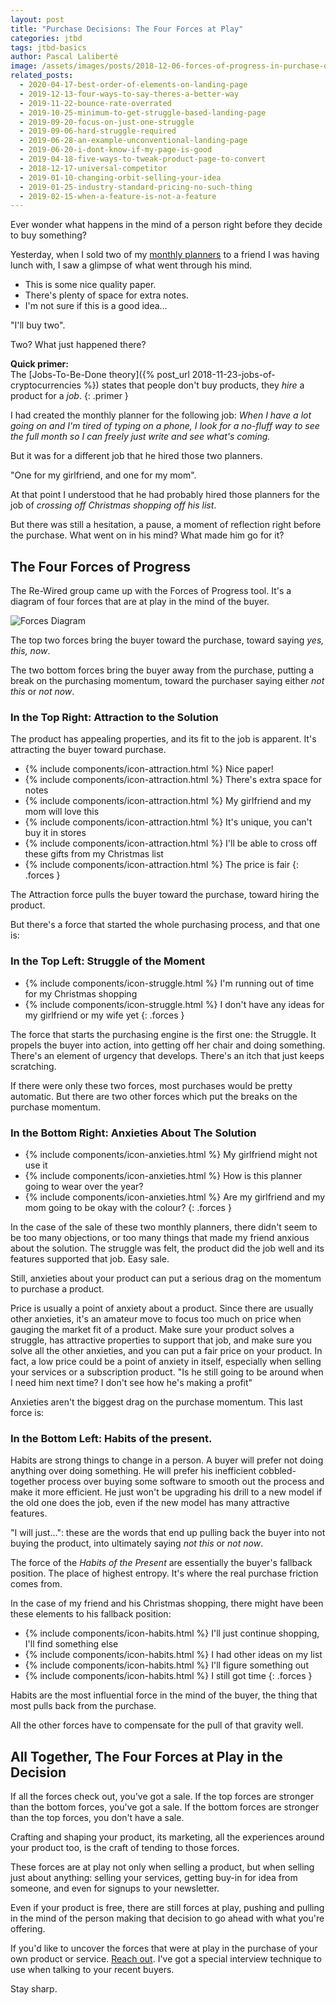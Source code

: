 ```yaml
---
layout: post
title: "Purchase Decisions: The Four Forces at Play"
categories: jtbd
tags: jtbd-basics
author: Pascal Laliberté
image: /assets/images/posts/2018-12-06-forces-of-progress-in-purchase-decision.jpg
related_posts:
  - 2020-04-17-best-order-of-elements-on-landing-page
  - 2019-12-13-four-ways-to-say-theres-a-better-way
  - 2019-11-22-bounce-rate-overrated
  - 2019-10-25-minimum-to-get-struggle-based-landing-page
  - 2019-09-20-focus-on-just-one-struggle
  - 2019-09-06-hard-struggle-required
  - 2019-06-28-an-example-unconventional-landing-page
  - 2019-06-20-i-dont-know-if-my-page-is-good
  - 2019-04-18-five-ways-to-tweak-product-page-to-convert
  - 2018-12-17-universal-competitor
  - 2019-01-10-changing-orbit-selling-your-idea
  - 2019-01-25-industry-standard-pricing-no-such-thing
  - 2019-02-15-when-a-feature-is-not-a-feature
---
```


Ever wonder what happens in the mind of a person right before they decide to buy something?

Yesterday, when I sold two of my [monthly planners](https://breatherplanner.com) to a friend I was having lunch with, I saw a glimpse of what went through his mind.

* This is some nice quality paper.
* There's plenty of space for extra notes.
* I'm not sure if this is a good idea...

"I'll buy two".

Two? What just happened there?

**Quick primer:**  
The [Jobs-To-Be-Done theory]({% post_url 2018-11-23-jobs-of-cryptocurrencies %}) states that people don't buy products, they _hire_ a product for a _job_.
{: .primer }

I had created the monthly planner for the following job: _When I have a lot going on and I'm tired of typing on a phone, I look for a no-fluff way to see the full month so I can freely just write and see what's coming._

But it was for a different job that he hired those two planners.

"One for my girlfriend, and one for my mom".

At that point I understood that he had probably hired those planners for the job of _crossing off Christmas shopping off his list_.

But there was still a hesitation, a pause, a moment of reflection right before the purchase. What went on in his mind? What made him go for it?

## The Four Forces of Progress

The Re-Wired group came up with the Forces of Progress tool. It's a diagram of four forces that are at play in the mind of the buyer.

![Forces Diagram](/assets/images/posts/2018-12-06-forces-of-progress-diagram-01.svg)

The top two forces bring the buyer toward the purchase, toward saying _yes, this, now_. 

The two bottom forces bring the buyer away from the purchase, putting a break on the purchasing momentum, toward the purchaser saying either _not this_ or _not now_.

### In the Top Right: Attraction to the Solution

The product has appealing properties, and its fit to the job is apparent. It's attracting the buyer toward purchase.

* {% include components/icon-attraction.html %} Nice paper!
* {% include components/icon-attraction.html %} There's extra space for notes
* {% include components/icon-attraction.html %} My girlfriend and my mom will love this
* {% include components/icon-attraction.html %} It's unique, you can't buy it in stores
* {% include components/icon-attraction.html %} I'll be able to cross off these gifts from my Christmas list
* {% include components/icon-attraction.html %} The price is fair
{: .forces }

The Attraction force pulls the buyer toward the purchase, toward hiring the product.

But there's a force that started the whole purchasing process, and that one is:

### In the Top Left: Struggle of the Moment

* {% include components/icon-struggle.html %} I'm running out of time for my Christmas shopping
* {% include components/icon-struggle.html %} I don't have any ideas for my girlfriend or my wife yet
{: .forces }

The force that starts the purchasing engine is the first one: the Struggle. It propels the buyer into action, into getting off her chair and doing something. There's an element of urgency that develops. There's an itch that just keeps scratching.

If there were only these two forces, most purchases would be pretty automatic. But there are two other forces which put the breaks on the purchase momentum.

### In the Bottom Right: Anxieties About The Solution

* {% include components/icon-anxieties.html %} My girlfriend might not use it
* {% include components/icon-anxieties.html %} How is this planner going to wear over the year?
* {% include components/icon-anxieties.html %} Are my girlfriend and my mom going to be okay with the colour?
{: .forces }

In the case of the sale of these two monthly planners, there didn't seem to be too many objections, or too many things that made my friend anxious about the solution. The struggle was felt, the product did the job well and its features supported that job. Easy sale.

Still, anxieties about your product can put a serious drag on the momentum to purchase a product.

Price is usually a point of anxiety about a product. Since there are usually other anxieties, it's an amateur move to focus too much on price when gauging the market fit of a product. Make sure your product solves a struggle, has attractive properties to support that job, and make sure you solve all the other anxieties, and you can put a fair price on your product. In fact, a low price could be a point of anxiety in itself, especially when selling your services or a subscription product. "Is he still going to be around when I need him next time? I don't see how he's making a profit"

Anxieties aren't the biggest drag on the purchase momentum. This last force is:

### In the Bottom Left: Habits of the present.

Habits are strong things to change in a person. A buyer will prefer not doing anything over doing something. He will prefer his inefficient cobbled-together process over buying some software to smooth out the process and make it more efficient. He just won't be upgrading his drill to a new model if the old one does the job, even if the new model has many attractive features.

"I will just...": these are the words that end up pulling back the buyer into not buying the product, into ultimately saying _not this_ or _not now_.

The force of the _Habits of the Present_ are essentially the buyer's fallback position. The place of highest entropy. It's where the real purchase friction comes from.

In the case of my friend and his Christmas shopping, there might have been these elements to his fallback position:

* {% include components/icon-habits.html %} I'll just continue shopping, I'll find something else
* {% include components/icon-habits.html %} I had other ideas on my list
* {% include components/icon-habits.html %} I'll figure something out
* {% include components/icon-habits.html %} I still got time
{: .forces }

Habits are the most influential force in the mind of the buyer, the thing that most pulls back from the purchase.

All the other forces have to compensate for the pull of that gravity well.

## All Together, The Four Forces at Play in the Decision

If all the forces check out, you've got a sale. If the top forces are stronger than the bottom forces, you've got a sale. If the bottom forces are stronger than the top forces, you don't have a sale.

Crafting and shaping your product, its marketing, all the experiences around your product too, is the craft of tending to those forces.

These forces are at play not only when selling a product, but when selling just about anything: selling your services, getting buy-in for idea from someone, and even for signups to your newsletter. 

Even if your product is free, there are still forces at play, pushing and pulling in the mind of the person making that decision to go ahead with what you're offering.

If you'd like to uncover the forces that were at play in the purchase of your own product or service. [Reach out](mailto:pascal@pascallaliberte.me?subject=JTBD%20Interviews). I've got a special interview technique to use when talking to your recent buyers.

Stay sharp.

